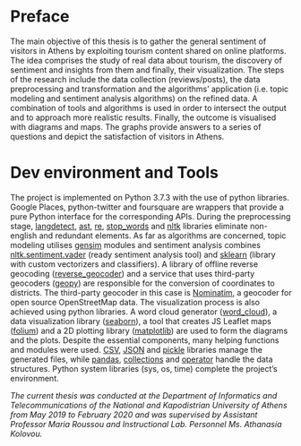 # Preface

The main objective of this thesis is to gather the general sentiment of visitors in Athens by exploiting tourism content shared on online platforms. The idea comprises the study of real data about tourism, the discovery of sentiment and insights from them and finally, their visualization. The steps of the research include the data collection (reviews/posts), the data preprocessing and transformation and the algorithms’ application (i.e. topic modeling and sentiment analysis algorithms) on the refined data. A combination of tools and algorithms is used in order to intersect the output and to approach more realistic results. Finally, the outcome is visualised with diagrams and maps. The graphs provide answers to a series of questions and depict the satisfaction of visitors in Athens.

# Dev environment and Tools
The project is implemented on Python 3.7.3  with the use of python libraries. Google Places, python-twitter and foursquare are wrappers that provide a pure Python interface for the corresponding APIs. During the preprocessing stage, [langdetect](https://pypi.org/project/langdetect/), [ast](https://docs.python.org/3/library/ast.html), [re](https://docs.python.org/3/library/re.html), [stop_words](https://pypi.org/project/stop-words/) and [nltk](https://www.nltk.org/) libraries eliminate non-english and redundant elements. As far as algorithms are concerned, topic modeling utilises [gensim](https://pypi.org/project/gensim/) modules and sentiment analysis combines  [nltk.sentiment.vader](https://www.nltk.org/_modules/nltk/sentiment/vader.html) (ready sentiment analysis tool) and [sklearn](https://scikit-learn.org/stable/index.html) (library with custom vectorizers and classifiers). A library of offline reverse geocoding ([reverse_geocoder](https://github.com/thampiman/reverse-geocoder))  and a service that uses third-party geocoders ([geopy](https://github.com/geopy/geopy)) are responsible for the conversion of coordinates to districts. The third-party geocoder in this case is [Nominatim](https://nominatim.openstreetmap.org/), a geocoder for open source OpenStreetMap data. The visualization process is also achieved using python libraries. A word cloud generator ([word_cloud](https://github.com/amueller/word_cloud)), a data visualization library ([seaborn](https://seaborn.pydata.org/)), a tool that creates JS Leaflet maps ([folium](https://python-visualization.github.io/folium/)) and a 2D plotting library ([matplotlib](https://matplotlib.org/)) are used to form the diagrams and the plots.
Despite the essential components, many helping functions and modules were used. [CSV](https://docs.python.org/3/library/csv.html), [JSON](https://docs.python.org/3/library/json.html) and [pickle](https://docs.python.org/3/library/pickle.html) libraries manage the generated files, while [pandas](https://pandas.pydata.org/docs/user_guide/index.html), [collections](https://docs.python.org/3/library/collections.html) and [operator](https://docs.python.org/3.4/library/operator.html) handle the data structures. Python system libraries (sys, os, time) complete the project’s environment. 


_The current thesis was conducted at the Department of Informatics and Telecommunications of the National and Kapodistrian University of Athens from May 2019 to February 2020 and was supervised by Assistant Professor Maria Roussou and Instructional Lab. Personnel Ms. Athanasia Kolovou._
